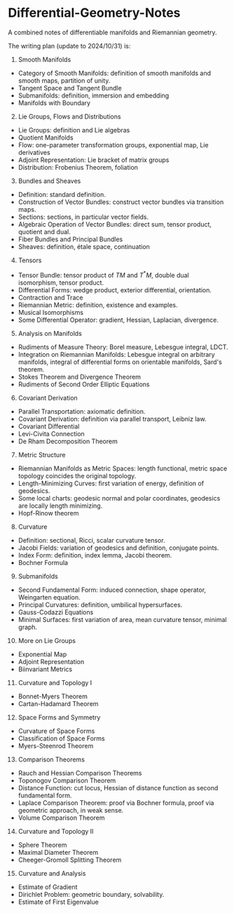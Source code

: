 # Differential-Geometry-Notes
A combined notes of differentiable manifolds and Riemannian geometry.

The writing plan (update to 2024/10/31) is:

1. Smooth Manifolds
  - Category of Smooth Manifolds: definition of smooth manifolds and smooth maps, partition of unity.
  - Tangent Space and Tangent Bundle
  - Submanifolds: definition, immersion and embedding
  - Manifolds with Boundary
2. Lie Groups, Flows and Distributions
  - Lie Groups: definition and Lie algebras
  - Quotient Manifolds
  - Flow: one-parameter transformation groups, exponential map, Lie derivatives
  - Adjoint Representation: Lie bracket of matrix groups
  - Distribution: Frobenius Theorem, foliation
3. Bundles and Sheaves
  - Definition: standard definition.
  - Construction of Vector Bundles: construct vector bundles via transition maps.
  - Sections: sections, in particular vector fields.
  - Algebraic Operation of Vector Bundles: direct sum, tensor product, quotient and dual.
  - Fiber Bundles and Principal Bundles
  - Sheaves: definition, étale space, continuation
4. Tensors
  - Tensor Bundle: tensor product of $TM$ and $T^*M$, double dual isomorphism, tensor product.
  - Differential Forms: wedge product, exterior differential, orientation.
  - Contraction and Trace
  - Riemannian Metric: definition, existence and examples.
  - Musical Isomorphisms
  - Some Differential Operator: gradient, Hessian, Laplacian, divergence.
5. Analysis on Manifolds
  - Rudiments of Measure Theory: Borel measure, Lebesgue integral, LDCT.
  - Integration on Riemannian Manifolds: Lebesgue integral on arbitrary manifolds,  integral of differential forms on orientable manifolds, Sard's theorem.
  - Stokes Theorem and Divergence Theorem
  - Rudiments of Second Order Elliptic Equations
6. Covariant Derivation
  - Parallel Transportation: axiomatic definition.
  - Covariant Derivation: definition via parallel transport, Leibniz law.
  - Covariant Differential
  - Levi-Civita Connection
  - De Rham Decomposition Theorem
7. Metric Structure
  - Riemannian Manifolds as Metric Spaces: length functional, metric space topology coincides the original topology.
  - Length-Minimizing Curves: first variation of energy, definition of geodesics.
  - Some local charts: geodesic normal and polar coordinates, geodesics are locally length minimizing.
  - Hopf-Rinow theorem
8. Curvature
  - Definition: sectional, Ricci, scalar curvature tensor.
  - Jacobi Fields: variation of geodesics and definition, conjugate points.
  - Index Form: definition, index lemma, Jacobi theorem.
  - Bochner Formula
9. Submanifolds
  - Second Fundamental Form: induced connection, shape operator, Weingarten equation.
  - Principal Curvatures: definition, umbilical hypersurfaces.
  - Gauss-Codazzi Equations
  - Minimal Surfaces: first variation of area, mean curvature tensor, minimal graph.
10. More on Lie Groups
  - Exponential Map
  - Adjoint Representation
  - Biinvariant Metrics
11. Curvature and Topology I
  - Bonnet-Myers Theorem
  - Cartan-Hadamard Theorem
12. Space Forms and Symmetry
  - Curvature of Space Forms
  - Classification of Space Forms
  - Myers-Steenrod Theorem
13. Comparison Theorems
  - Rauch and Hessian Comparison Theorems
  - Toponogov Comparison Theorem
  - Distance Function: cut locus, Hessian of distance function as second fundamental form.
  - Laplace Comparison Theorem: proof via Bochner formula, proof via geometric approach, in weak sense.
  - Volume Comparison Theorem
14. Curvature and Topology II
  - Sphere Theorem
  - Maximal Diameter Theorem
  - Cheeger-Gromoll Splitting Theorem
15. Curvature and Analysis
  - Estimate of Gradient
  - Dirichlet Problem: geometric boundary, solvability.
  - Estimate of First Eigenvalue